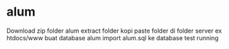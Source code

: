 # alum

Download zip folder alum
extract folder
kopi paste folder di folder server ex htdocs/www
buat database alum
import alum.sql ke database
test running

